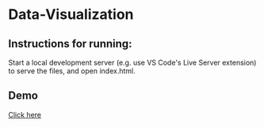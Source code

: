 # Data-Visualization

## Instructions for running:

Start a local development server (e.g. use VS Code's Live Server extension) to serve the files, and open index.html.

## Demo
[Click here](https://epq.github.io/Data-Visualization/)